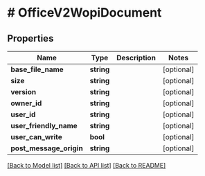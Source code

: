 # # OfficeV2WopiDocument

## Properties

Name | Type | Description | Notes
------------ | ------------- | ------------- | -------------
**base_file_name** | **string** |  | [optional] 
**size** | **string** |  | [optional] 
**version** | **string** |  | [optional] 
**owner_id** | **string** |  | [optional] 
**user_id** | **string** |  | [optional] 
**user_friendly_name** | **string** |  | [optional] 
**user_can_write** | **bool** |  | [optional] 
**post_message_origin** | **string** |  | [optional] 

[[Back to Model list]](../../README.md#documentation-for-models) [[Back to API list]](../../README.md#documentation-for-api-endpoints) [[Back to README]](../../README.md)


